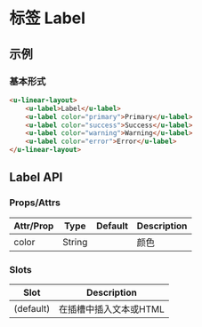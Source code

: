 # 标签 Label

## 示例
### 基本形式

``` html
<u-linear-layout>
    <u-label>Label</u-label>
    <u-label color="primary">Primary</u-label>
    <u-label color="success">Success</u-label>
    <u-label color="warning">Warning</u-label>
    <u-label color="error">Error</u-label>
</u-linear-layout>
```

## Label API
### Props/Attrs
| Attr/Prop | Type | Default | Description |
| --------- | ---- | ------- | ----------- |
| color | String |  | 颜色 |

### Slots

| Slot | Description |
| ---- | ----------- |
| (default) | 在插槽中插入文本或HTML |
